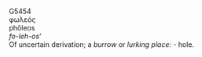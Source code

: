 G5454  
φωλεός  
phōleos  
*fo-leh-os‘*  
Of uncertain derivation; a *burrow* or *lurking* *place:* - hole.  
